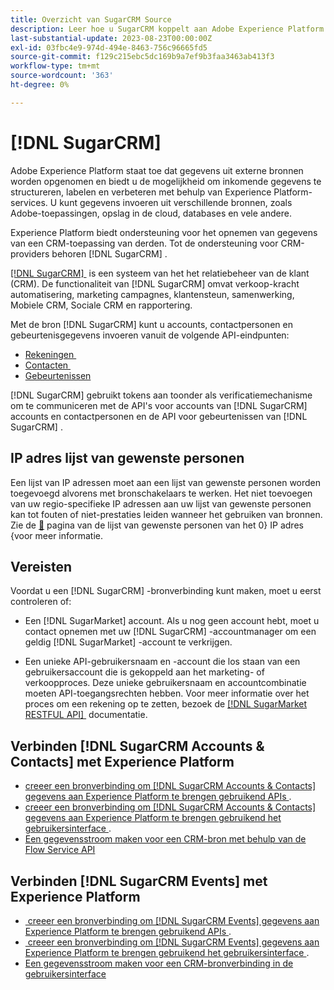 ```yaml
---
title: Overzicht van SugarCRM Source
description: Leer hoe u SugarCRM koppelt aan Adobe Experience Platform met behulp van API's of de gebruikersinterface.
last-substantial-update: 2023-08-23T00:00:00Z
exl-id: 03fbc4e9-974d-494e-8463-756c96665fd5
source-git-commit: f129c215ebc5dc169b9a7ef9b3faa3463ab413f3
workflow-type: tm+mt
source-wordcount: '363'
ht-degree: 0%

---
```


# [!DNL SugarCRM]

Adobe Experience Platform staat toe dat gegevens uit externe bronnen worden opgenomen en biedt u de mogelijkheid om inkomende gegevens te structureren, labelen en verbeteren met behulp van Experience Platform-services. U kunt gegevens invoeren uit verschillende bronnen, zoals Adobe-toepassingen, opslag in de cloud, databases en vele andere.

Experience Platform biedt ondersteuning voor het opnemen van gegevens van een CRM-toepassing van derden. Tot de ondersteuning voor CRM-providers behoren [!DNL SugarCRM] .

[[!DNL SugarCRM] &#x200B;](https://www.sugarcrm.com/) is een systeem van het het relatiebeheer van de klant (CRM). De functionaliteit van [!DNL SugarCRM] omvat verkoop-kracht automatisering, marketing campagnes, klantensteun, samenwerking, Mobiele CRM, Sociale CRM en rapportering.

Met de bron [!DNL SugarCRM] kunt u accounts, contactpersonen en gebeurtenisgegevens invoeren vanuit de volgende API-eindpunten:

* [&#x200B; Rekeningen &#x200B;](https://market.apidocs.sugarcrm.com/#b0aeb0cd-80ea-4688-8474-54e4873f32f3)
* [&#x200B; Contacten &#x200B;](https://market.apidocs.sugarcrm.com/#308c5025-9478-4de3-8a41-1fc3cff1d8d1)
* [Gebeurtenissen](https://market.apidocs.sugarcrm.com/#516ec3b1-8e70-43d4-8bf2-38a2ae74c0a5)

[!DNL SugarCRM] gebruikt tokens aan toonder als verificatiemechanisme om te communiceren met de API&#39;s voor accounts van [!DNL SugarCRM] accounts en contactpersonen en de API voor gebeurtenissen van [!DNL SugarCRM] .

## IP adres lijst van gewenste personen

Een lijst van IP adressen moet aan een lijst van gewenste personen worden toegevoegd alvorens met bronschakelaars te werken. Het niet toevoegen van uw regio-specifieke IP adressen aan uw lijst van gewenste personen kan tot fouten of niet-prestaties leiden wanneer het gebruiken van bronnen. Zie de [&#128279;](../../ip-address-allow-list.md) pagina van de lijst van gewenste personen van het 0&rbrace; IP adres &lbrace;voor meer informatie.

## Vereisten

Voordat u een [!DNL SugarCRM] -bronverbinding kunt maken, moet u eerst controleren of:

* Een [!DNL SugarMarket] account. Als u nog geen account hebt, moet u contact opnemen met uw [!DNL SugarCRM] -accountmanager om een geldig [!DNL SugarMarket] -account te verkrijgen.

* Een unieke API-gebruikersnaam en -account die los staan van een gebruikersaccount die is gekoppeld aan het marketing- of verkoopproces. Deze unieke gebruikersnaam en accountcombinatie moeten API-toegangsrechten hebben. Voor meer informatie over het proces om een rekening op te zetten, bezoek de [[!DNL SugarMarket RESTFUL API] &#x200B;](https://market.apidocs.sugarcrm.com/#intro) documentatie.

## Verbinden [!DNL SugarCRM Accounts & Contacts] met Experience Platform

* [&#x200B; creeer een bronverbinding om  [!DNL SugarCRM Accounts & Contacts]  gegevens aan Experience Platform te brengen gebruikend APIs &#x200B;](../../tutorials/api/create/crm/sugarcrm-accounts-contacts.md).
* [&#x200B; creeer een bronverbinding om  [!DNL SugarCRM Accounts & Contacts]  gegevens aan Experience Platform te brengen gebruikend het gebruikersinterface &#x200B;](../../tutorials/ui/create/crm/sugarcrm-accounts-contacts.md).
* [Een gegevensstroom maken voor een CRM-bron met behulp van de Flow Service API](../../tutorials/api/collect/crm.md)


## Verbinden [!DNL SugarCRM Events] met Experience Platform

* [&#x200B; creeer een bronverbinding om  [!DNL SugarCRM Events]  gegevens aan Experience Platform te brengen gebruikend APIs &#x200B;](../../tutorials/ui/create/crm/sugarcrm-events.md).
* [&#x200B; creeer een bronverbinding om  [!DNL SugarCRM Events]  gegevens aan Experience Platform te brengen gebruikend het gebruikersinterface &#x200B;](../../tutorials/ui/create/crm/sugarcrm-events.md).
* [Een gegevensstroom maken voor een CRM-bronverbinding in de gebruikersinterface](../../tutorials/ui/dataflow/crm.md)
